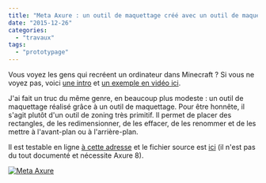 ```yaml
---
title: "Meta Axure : un outil de maquettage créé avec un outil de maquettage"
date: "2015-12-26"
categories:
  - "travaux"
tags:
  - "prototypage"
---
```


Vous voyez les gens qui recréent un ordinateur dans Minecraft ? Si vous ne voyez pas, voici [une intro](http://minecraft.gamepedia.com/Tutorials/Redstone_computers) et [un exemple en vidéo ici](https://www.youtube.com/watch?v=aQqWorbrAaY).

J'ai fait un truc du même genre, en beaucoup plus modeste : un outil de maquettage réalisé grâce à un outil de maquettage. Pour être honnête, il s'agit plutôt d'un outil de zoning très primitif. Il permet de placer des rectangles, de les redimensionner, de les effacer, de les renommer et de les mettre à l'avant-plan ou à l'arrière-plan.

Il est testable en ligne [à cette adresse](http://toutcequibouge.net/Divers/meta%20axure/home.html) et le fichier source est [ici](http://toutcequibouge.net/Divers/meta%20axure/meta%20axure.rp) (il n'est pas du tout documenté et nécessite Axure 8).

[![Meta Axure](/blog/assets/images/2016-01-04_11h26_09-1024x727.png)](http://toutcequibouge.net/Divers/meta%20axure/home.html)
